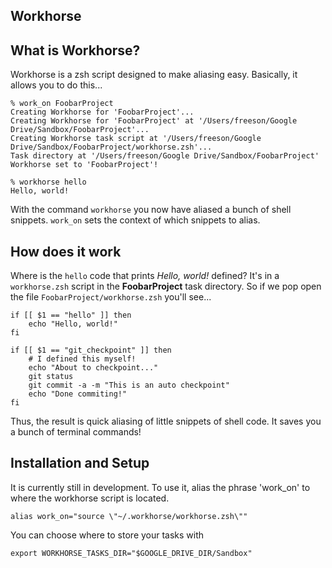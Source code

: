 Workhorse 
---------

## What is Workhorse?

Workhorse is a zsh script designed to make aliasing easy. Basically, it allows you to do this...

	% work_on FoobarProject
	Creating Workhorse for 'FoobarProject'...
	Creating Workhorse for 'FoobarProject' at '/Users/freeson/Google Drive/Sandbox/FoobarProject'...
	Creating Workhorse task script at '/Users/freeson/Google Drive/Sandbox/FoobarProject/workhorse.zsh'...
	Task directory at '/Users/freeson/Google Drive/Sandbox/FoobarProject'
	Workhorse set to 'FoobarProject'!

	% workhorse hello
	Hello, world!

With the command `workhorse` you now have aliased a bunch of shell snippets. `work_on` sets the context of which snippets to alias.

## How does it work

Where is the `hello` code that prints _Hello, world!_ defined? It's in a `workhorse.zsh` script in the **FoobarProject** task directory. So if we pop open the file `FoobarProject/workhorse.zsh` you'll see...

	if [[ $1 == "hello" ]] then
		echo "Hello, world!"
	fi

	if [[ $1 == "git_checkpoint" ]] then
		# I defined this myself!
		echo "About to checkpoint..."
		git status
		git commit -a -m "This is an auto checkpoint"
		echo "Done commiting!"
	fi

Thus, the result is quick aliasing of little snippets of shell code. It saves you a bunch of terminal commands!

## Installation and Setup 

It is currently still in development. To use it, alias the phrase 'work_on' to where the workhorse script is located.

	alias work_on="source \"~/.workhorse/workhorse.zsh\""

You can choose where to store your tasks with

	export WORKHORSE_TASKS_DIR="$GOOGLE_DRIVE_DIR/Sandbox"
